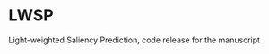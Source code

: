 # LWSP
Light-weighted Saliency Prediction, code release for the manuscript <Light-weighted Saliency Detection with Distinctively Lower Memory Cost and Model Size>
